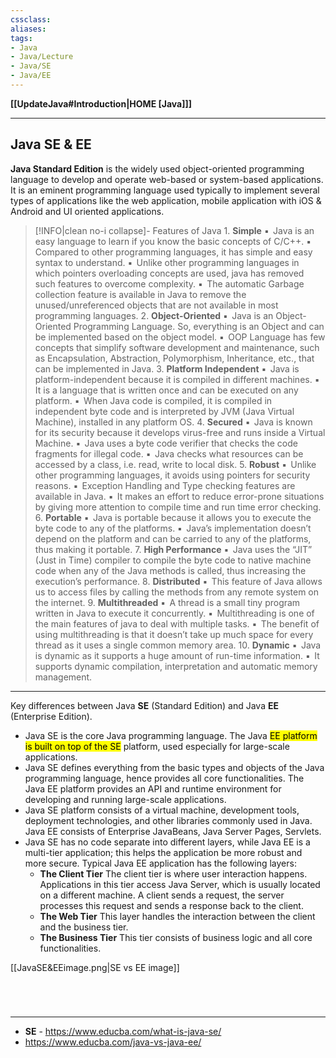 ```yaml
---
cssclass:
aliases:
tags:
- Java
- Java/Lecture
- Java/SE
- Java/EE
---
```

**[[UpdateJava#Introduction|HOME [Java]]]**

---
## Java SE & EE
**Java Standard Edition**
is the widely used object-oriented programming language to develop and operate web-based or system-based applications. It is an eminent programming language used typically to implement several types of applications like the web application, mobile application with iOS & Android and UI oriented applications.
>[!INFO|clean no-i collapse]- Features of Java
> 1\. **Simple**
> ▪$\ \,$Java is an easy language to learn if you know the basic concepts of C/C++.
> ▪$\ \,$Compared to other programming languages, it has simple and easy syntax to understand.
> ▪$\ \,$Unlike other programming languages in which pointers overloading concepts are used, java has removed such features to overcome complexity.
> ▪$\ \,$The automatic Garbage collection feature is available in Java to remove the unused/unreferenced objects that are not available in most programming languages.
> 2\. **Object-Oriented**
> ▪$\ \,$Java is an Object-Oriented Programming Language. So, everything is an Object and can be implemented based on the object model.
> ▪$\ \,$OOP Language has few concepts that simplify software development and maintenance, such as Encapsulation, Abstraction, Polymorphism, Inheritance, etc., that can be implemented in Java.
> 3\. **Platform Independent**
> ▪$\ \,$Java is platform-independent because it is compiled in different machines.
> ▪$\ \,$It is a language that is written once and can be executed on any platform.
> ▪$\ \,$When Java code is compiled, it is compiled in independent byte code and is interpreted by JVM (Java Virtual Machine), installed in any platform OS.
> 4\. **Secured**
> ▪$\ \,$Java is known for its security because it develops virus-free and runs inside a Virtual Machine.
> ▪$\ \,$Java uses a byte code verifier that checks the code fragments for illegal code.
> ▪$\ \,$Java checks what resources can be accessed by a class, i.e. read, write to local disk.
> 5\. **Robust**
> ▪$\ \,$Unlike other programming languages, it avoids using pointers for security reasons.
> ▪$\ \,$Exception Handling and Type checking features are available in Java.
> ▪$\ \,$It makes an effort to reduce error-prone situations by giving more attention to compile time and run time error checking.
> 6\. **Portable**
> ▪$\ \,$Java is portable because it allows you to execute the byte code to any of the platforms.
> ▪$\ \,$Java’s implementation doesn’t depend on the platform and can be carried to any of the platforms, thus making it portable.
> 7\. **High Performance**
> ▪$\ \,$Java uses the “JIT” (Just in Time) compiler to compile the byte code to native machine code when any of the Java methods is called, thus increasing the execution’s performance.
> 8\. **Distributed**
> ▪$\ \,$This feature of Java allows us to access files by calling the methods from any remote system on the internet.
> 9\. **Multithreaded**
> ▪$\ \,$A thread is a small tiny program written in Java to execute it concurrently.
> ▪$\ \,$Multithreading is one of the main features of java to deal with multiple tasks.
> ▪$\ \,$The benefit of using multithreading is that it doesn’t take up much space for every thread as it uses a single common memory area.
> 10\. **Dynamic**
> ▪$\ \,$Java is dynamic as it supports a huge amount of run-time information.
> ▪$\ \,$It supports dynamic compilation, interpretation and automatic memory management.

---
Key differences between Java **SE** (Standard Edition) and Java **EE** (Enterprise Edition).
- Java SE is the core Java programming language. The Java <mark class="hltr-lightgreen">EE platform is built on top of the SE</mark> platform, used especially for large-scale applications.
- Java SE defines everything from the basic types and objects of the Java programming language, hence provides all core functionalities. The Java EE platform provides an API and runtime environment for developing and running large-scale applications.
- Java SE platform consists of a virtual machine, development tools, deployment technologies, and other libraries commonly used in Java. Java EE consists of Enterprise JavaBeans, Java Server Pages, Servlets.
- Java SE has no code separate into different layers, while Java EE is a multi-tier application; this helps the application be more robust and more secure. Typical Java EE application has the following layers:
	- **The Client Tier**
	  The client tier is where user interaction happens. Applications in this tier access Java Server, which is usually located on a different machine. A client sends a request, the server processes this request and sends a response back to the client.
	- **The Web Tier**
	  This layer handles the interaction between the client and the business tier.
	- **The Business Tier**
	  This tier consists of business logic and all core functionalities.

[[JavaSE&EEimage.png|SE vs EE image]]

<br>

# 
---
- **SE** - https://www.educba.com/what-is-java-se/
- https://www.educba.com/java-vs-java-ee/